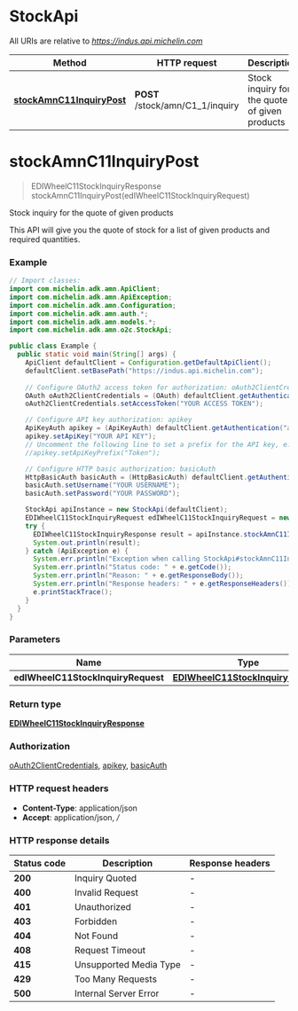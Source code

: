 # StockApi

All URIs are relative to *https://indus.api.michelin.com*

| Method | HTTP request | Description |
|------------- | ------------- | -------------|
| [**stockAmnC11InquiryPost**](StockApi.md#stockAmnC11InquiryPost) | **POST** /stock/amn/C1_1/inquiry | Stock inquiry for the quote of given products |


<a id="stockAmnC11InquiryPost"></a>
# **stockAmnC11InquiryPost**
> EDIWheelC11StockInquiryResponse stockAmnC11InquiryPost(edIWheelC11StockInquiryRequest)

Stock inquiry for the quote of given products

This API will give you the quote of stock for a list of given products and required quantities.

### Example
```java
// Import classes:
import com.michelin.adk.amn.ApiClient;
import com.michelin.adk.amn.ApiException;
import com.michelin.adk.amn.Configuration;
import com.michelin.adk.amn.auth.*;
import com.michelin.adk.amn.models.*;
import com.michelin.adk.amn.o2c.StockApi;

public class Example {
  public static void main(String[] args) {
    ApiClient defaultClient = Configuration.getDefaultApiClient();
    defaultClient.setBasePath("https://indus.api.michelin.com");
    
    // Configure OAuth2 access token for authorization: oAuth2ClientCredentials
    OAuth oAuth2ClientCredentials = (OAuth) defaultClient.getAuthentication("oAuth2ClientCredentials");
    oAuth2ClientCredentials.setAccessToken("YOUR ACCESS TOKEN");

    // Configure API key authorization: apikey
    ApiKeyAuth apikey = (ApiKeyAuth) defaultClient.getAuthentication("apikey");
    apikey.setApiKey("YOUR API KEY");
    // Uncomment the following line to set a prefix for the API key, e.g. "Token" (defaults to null)
    //apikey.setApiKeyPrefix("Token");

    // Configure HTTP basic authorization: basicAuth
    HttpBasicAuth basicAuth = (HttpBasicAuth) defaultClient.getAuthentication("basicAuth");
    basicAuth.setUsername("YOUR USERNAME");
    basicAuth.setPassword("YOUR PASSWORD");

    StockApi apiInstance = new StockApi(defaultClient);
    EDIWheelC11StockInquiryRequest edIWheelC11StockInquiryRequest = new EDIWheelC11StockInquiryRequest(); // EDIWheelC11StockInquiryRequest | 
    try {
      EDIWheelC11StockInquiryResponse result = apiInstance.stockAmnC11InquiryPost(edIWheelC11StockInquiryRequest);
      System.out.println(result);
    } catch (ApiException e) {
      System.err.println("Exception when calling StockApi#stockAmnC11InquiryPost");
      System.err.println("Status code: " + e.getCode());
      System.err.println("Reason: " + e.getResponseBody());
      System.err.println("Response headers: " + e.getResponseHeaders());
      e.printStackTrace();
    }
  }
}
```

### Parameters

| Name | Type | Description  | Notes |
|------------- | ------------- | ------------- | -------------|
| **edIWheelC11StockInquiryRequest** | [**EDIWheelC11StockInquiryRequest**](EDIWheelC11StockInquiryRequest.md)|  | |

### Return type

[**EDIWheelC11StockInquiryResponse**](EDIWheelC11StockInquiryResponse.md)

### Authorization

[oAuth2ClientCredentials](../README.md#oAuth2ClientCredentials), [apikey](../README.md#apikey), [basicAuth](../README.md#basicAuth)

### HTTP request headers

 - **Content-Type**: application/json
 - **Accept**: application/json, */*

### HTTP response details
| Status code | Description | Response headers |
|-------------|-------------|------------------|
| **200** | Inquiry Quoted |  -  |
| **400** | Invalid Request |  -  |
| **401** | Unauthorized |  -  |
| **403** | Forbidden |  -  |
| **404** | Not Found |  -  |
| **408** | Request Timeout |  -  |
| **415** | Unsupported Media Type |  -  |
| **429** | Too Many Requests |  -  |
| **500** | Internal Server Error |  -  |

